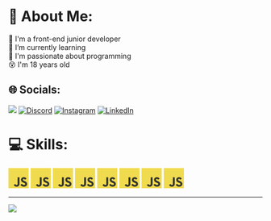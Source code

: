 # 💫 About Me:
🦾 I'm a front-end junior developer<br>🤖  I’m currently learning<br>👻 I'm passionate about programming<br>😵 I'm 18 years old<br>


## 🌐 Socials:
<a href="matheusborgesCode@gmail.com"><img width="70" src="https://img.shields.io/badge/Gmail-D14836?style=for-the-badge&logo=gmail&logoColor=white"/></a>
[![Discord](https://img.shields.io/badge/Discord-%237289DA.svg?logo=discord&logoColor=white)](htttps://discord.gg/BORGESIN#0376) [![Instagram](https://img.shields.io/badge/Instagram-%23E4405F.svg?logo=Instagram&logoColor=white)](https://instagram.com/mborges_zo) [![LinkedIn](https://img.shields.io/badge/LinkedIn-%230077B5.svg?logo=linkedin&logoColor=white)](https://linkedin.com/in/https://www.linkedin.com/in/matheus-borges-4a7469239/)

# 💻 Skills:
<img width="40" src="https://raw.githubusercontent.com/github/explore/master/topics/javascript/javascript.png"/>
<img width="40" src="https://raw.githubusercontent.com/github/explore/master/topics/javascript/javascript.png"/>
<img width="40" src="https://raw.githubusercontent.com/github/explore/master/topics/javascript/javascript.png"/>
<img width="40" src="https://raw.githubusercontent.com/github/explore/master/topics/javascript/javascript.png"/>
<img width="40" src="https://raw.githubusercontent.com/github/explore/master/topics/javascript/javascript.png"/>
<img width="40" src="https://raw.githubusercontent.com/github/explore/master/topics/javascript/javascript.png"/>
<img width="40" src="https://raw.githubusercontent.com/github/explore/master/topics/javascript/javascript.png"/>
<img width="40" src="https://raw.githubusercontent.com/github/explore/master/topics/javascript/javascript.png"/>


---
[![](https://visitcount.itsvg.in/api?id=Borgeta-code&icon=2&color=12)](https://visitcount.itsvg.in)
